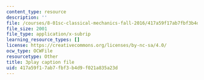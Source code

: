 ```yaml
---
content_type: resource
description: ''
file: /courses/8-01sc-classical-mechanics-fall-2016/417a59f17ab7fbf3b4d9f021a835a23d_OwNr82QgkP8.srt
file_size: 2001
file_type: application/x-subrip
learning_resource_types: []
license: https://creativecommons.org/licenses/by-nc-sa/4.0/
ocw_type: OCWFile
resourcetype: Other
title: 3play caption file
uid: 417a59f1-7ab7-fbf3-b4d9-f021a835a23d
---
```


